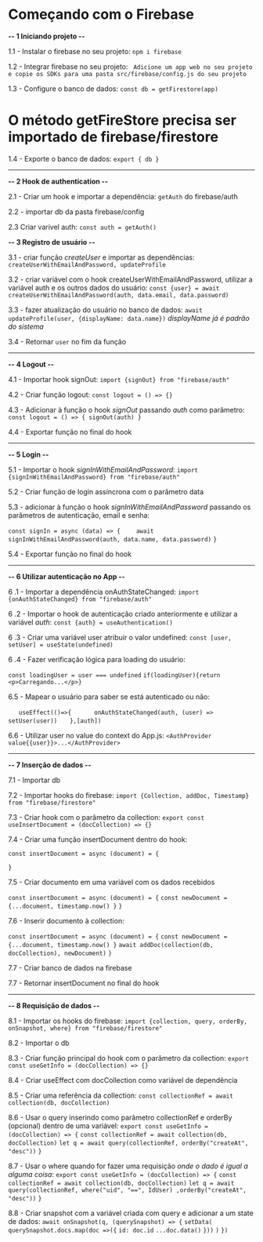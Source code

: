 # Começando com o Firebase

**-- 1 Iniciando projeto --**

1.1 - Instalar o firebase no seu projeto: ` npm i firebase `

1.2 - Integrar firebase no seu projeto: ` Adicione um app web no seu projeto e copie os SDKs para uma pasta src/firebase/config.js do seu projeto`

1.3 - Configure o banco de dados: `const db = getFirestore(app)`
# O método getFireStore precisa ser importado de firebase/firestore

1.4 - Exporte o banco de dados: `export { db }`

------------------------------------------------------------

**-- 2 Hook de authentication --**

2.1 - Criar um hook e importar a dependência: `getAuth` do firebase/auth

2.2 - importar db da pasta firebase/config

2.3 Criar varivel auth: `const auth = getAuth()`

**-- 3 Registro de usuário --**

3.1 - criar função *createUser* e importar as dependências: `createUserWithEmailAndPassword, updateProfile`

3.2 - criar variável com o hook createUserWithEmailAndPassword, utilizar a variável auth e os outros dados do usuário: 
`const {user} = await createUserWithEmailAndPassword(auth, data.email, data.password)`

3.3 - fazer atualização do usuário no banco de dados: `await updateProfile(user, {displayName: data.name})`
*displayName já é padrão do sistema*

3.4 - Retornar `user` no fim da função

<!-- createUserWithEmailAndPassword, signInWithEmailAndPassword, signOut -->
-------------------------------------------------------------

**-- 4 Logout --**

4.1 - Importar hook signOut: `import {signOut} from "firebase/auth"`

4.2 - Criar função logout: `const logout = () => {}`

4.3 - Adicionar à função o hook *signOut* passando *auth* como parâmetro: `const logout = () => { signOut(auth) }`

4.4 - Exportar função no final do hook

-------------------------------------------------------------

**-- 5 Login --**

5.1 - Importar o hook *signInWithEmailAndPassword*: `import {signInWithEmailAndPassword} from "firebase/auth"`

5.2 - Criar função de login assíncrona com o parâmetro data

5.3 - adicionar à função o hook *signInWithEmailAndPassword* passando os parâmetros de autenticação, email e senha:

`const signIn = async (data) => {`
`    await signInWithEmailAndPassword(auth, data.name, data.password)`
`}`

5.4 - Exportar função no final do hook

-------------------------------------------------------------

**-- 6 Utilizar autenticação no App --**

6 .1 - Importar a dependência onAuthStateChanged: `import {onAuthStateChanged} from "firebase/auth"`

6 .2 - Importar o hook de autenticação criado anteriormente e utilizar a variável *auth*: `const {auth} = useAuthentication()`

6 .3 - Criar uma variável user atribuir o valor undefined: `const [user, setUser] = useState(undefined)`

6 .4 - Fazer verificação lógica para loading do usuário: 

`const loadingUser = user === undefined`
`if(loadingUser){return <p>Carregando...</p>}`

6.5 - Mapear o usuário para saber se está autenticado ou não:

`   useEffect(()=>{`
`      onAuthStateChanged(auth, (user) => setUser(user))`
`   },[auth])`

6.6 - Utilizar user no value do context do App.js: `<AuthProvider value{{user}}>...</AuthProvider>`

-------------------------------------------------------------

**-- 7 Inserção de dados --**

7.1 - Importar db

7.2 - Importar hooks do firebase: `import {Collection, addDoc, Timestamp} from "firebase/firestore"`

7.3 - Criar hook com o parâmetro da collection: `export const useInsertDocument = (docCollection) => {}`

7.4 - Criar uma função insertDocument dentro do hook: 

`const insertDocument = async (document) = {`

`}`

7.5 - Criar documento em uma variável com os dados recebidos

`const insertDocument = async (document) = {`
    `const newDocument = {...document, timestamp.now() }`
`}`

7.6 - Inserir documento à collection: 

`const insertDocument = async (document) = {`
    `const newDocument = {...document, timestamp.now() }`
    `await addDoc(collection(db, docCollection), newDocument)`
`}`

7.7 - Criar banco de dados na firebase

7.7 - Retornar insertDocument no final do hook

-------------------------------------------------------------

**-- 8 Requisição de dados --**

8.1 - Importar os hooks do firebase: `import {collection, query, orderBy, onSnapshot, where} from "firebase/firestore"`

8.2 - Importar o db

8.3 - Criar função principal do hook com o parâmetro da collection: 
`export const useGetInfo = (docCollection) => {}`

8.4 - Criar useEffect com docCollection como variável de dependência

8.5 - Criar uma referência da collection: `const collectionRef = await collection(db, docCollection)`

8.6 - Usar o query inserindo como parâmetro collectionRef e orderBy (opcional) dentro de uma variável: 
`export const useGetInfo = (docCollection) => {`
    `const collectionRef = await collection(db, docCollection)`
    `let q = await query(collectionRef, orderBy("createAt", "desc"))`
`}`

8.7 - Usar o where quando for fazer uma requisição *onde o dado é igual a alguma coisa*:
`export const useGetInfo = (docCollection) => {`
    `const collectionRef = await collection(db, docCollection)`
    `let q = await query(collectionRef, where("uid", "==", IdUser) ,orderBy("createAt", "desc"))`
`}`

8.8 - Criar snapshot com a variável criada com query e adicionar a um state de dados: 
`await onSnapshot(q, (querySnapshot) => {`
    `setData(`
    `querySnapshot.docs.map(doc =>({`
        `id: doc.id`
        `...doc.data()`
    `}))`
    `)`
`})`
